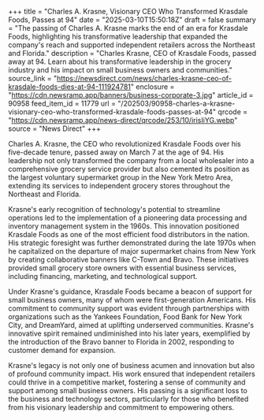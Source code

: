 +++
title = "Charles A. Krasne, Visionary CEO Who Transformed Krasdale Foods, Passes at 94"
date = "2025-03-10T15:50:18Z"
draft = false
summary = "The passing of Charles A. Krasne marks the end of an era for Krasdale Foods, highlighting his transformative leadership that expanded the company's reach and supported independent retailers across the Northeast and Florida."
description = "Charles Krasne, CEO of Krasdale Foods, passed away at 94. Learn about his transformative leadership in the grocery industry and his impact on small business owners and communities."
source_link = "https://newsdirect.com/news/charles-krasne-ceo-of-krasdale-foods-dies-at-94-111924781"
enclosure = "https://cdn.newsramp.app/banners/business-corporate-3.jpg"
article_id = 90958
feed_item_id = 11779
url = "/202503/90958-charles-a-krasne-visionary-ceo-who-transformed-krasdale-foods-passes-at-94"
qrcode = "https://cdn.newsramp.app/news-direct/qrcode/253/10/irisIiYG.webp"
source = "News Direct"
+++

<p>Charles A. Krasne, the CEO who revolutionized Krasdale Foods over his five-decade tenure, passed away on March 7 at the age of 94. His leadership not only transformed the company from a local wholesaler into a comprehensive grocery service provider but also cemented its position as the largest voluntary supermarket group in the New York Metro Area, extending its services to independent grocery stores throughout the Northeast and Florida.</p><p>Krasne's early recognition of technology's potential to streamline operations led to the implementation of a pioneering data processing and inventory management system in the 1960s. This innovation positioned Krasdale Foods as one of the most efficient food distributors in the nation. His strategic foresight was further demonstrated during the late 1970s when he capitalized on the departure of major supermarket chains from New York by creating collaborative banners like C-Town and Bravo. These initiatives provided small grocery store owners with essential business services, including financing, marketing, and technological support.</p><p>Under Krasne's guidance, Krasdale Foods became a beacon of support for small business owners, many of whom were first-generation Americans. His commitment to community support was evident through partnerships with organizations such as the Yankees Foundation, Food Bank for New York City, and DreamYard, aimed at uplifting underserved communities. Krasne's innovative spirit remained undiminished into his later years, exemplified by the introduction of the Bravo banner to Florida in 2002, responding to customer demand for expansion.</p><p>Krasne's legacy is not only one of business acumen and innovation but also of profound community impact. His work ensured that independent retailers could thrive in a competitive market, fostering a sense of community and support among small business owners. His passing is a significant loss to the business and technology sectors, particularly for those who benefited from his visionary leadership and commitment to empowering others.</p>